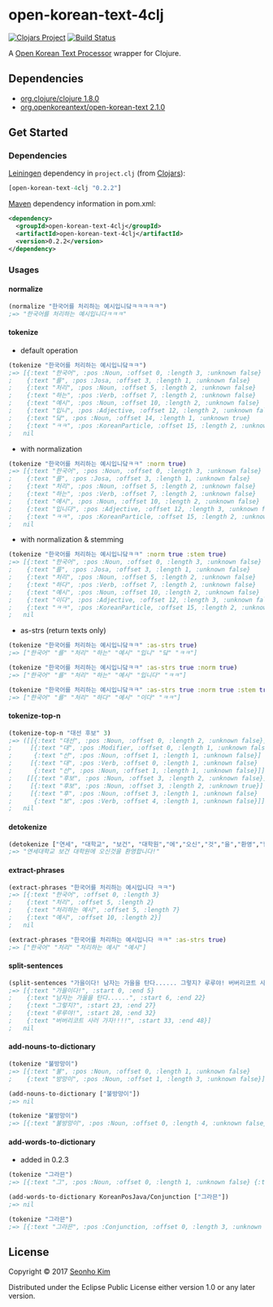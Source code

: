 # open-korean-text-4clj 
[![Clojars Project](https://img.shields.io/clojars/v/open-korean-text-4clj.svg)](https://clojars.org/open-korean-text-4clj)
[![Build Status](https://travis-ci.org/open-korean-text/open-korean-text-4clj.svg?branch=master)](https://travis-ci.org/open-korean-text/open-korean-text-4clj)

A [Open Korean Text Processor](https://github.com/open-korean-text/open-korean-text) wrapper for Clojure. 


## Dependencies

* [org.clojure/clojure 1.8.0](https://github.com/clojure/clojure/releases/tag/clojure-1.8.0)
* [org.openkoreantext/open-korean-text 2.1.0](https://github.com/open-korean-text/open-korean-text/releases/tag/open-korean-text-2.1.0)


## Get Started

### Dependencies

[Leiningen](https://leiningen.org) dependency in `project.clj` (from [Clojars](https://clojars.org/open-korean-text-4clj)): 

```clojure
[open-korean-text-4clj "0.2.2"]
```

[Maven](http://maven.apache.org/) dependency information in pom.xml:
```xml
<dependency>
  <groupId>open-korean-text-4clj</groupId>
  <artifactId>open-korean-text-4clj</artifactId>
  <version>0.2.2</version>
</dependency>
```

### Usages

#### normalize

```clojure
(normalize "한국어를 처리하는 예시입니닼ㅋㅋㅋㅋㅋ")
;=> "한국어를 처리하는 예시입니다ㅋㅋㅋ"
```

#### tokenize

* default operation
```clojure
(tokenize "한국어를 처리하는 예시입니닼ㅋㅋ")
;=> [{:text "한국어", :pos :Noun, :offset 0, :length 3, :unknown false}
;    {:text "를", :pos :Josa, :offset 3, :length 1, :unknown false}
;    {:text "처리", :pos :Noun, :offset 5, :length 2, :unknown false}
;    {:text "하는", :pos :Verb, :offset 7, :length 2, :unknown false}
;    {:text "예시", :pos :Noun, :offset 10, :length 2, :unknown false}
;    {:text "입니", :pos :Adjective, :offset 12, :length 2, :unknown false}
;    {:text "닼", :pos :Noun, :offset 14, :length 1, :unknown true}
;    {:text "ㅋㅋ", :pos :KoreanParticle, :offset 15, :length 2, :unknown false}]
;   nil
```

* with normalization
```clojure
(tokenize "한국어를 처리하는 예시입니닼ㅋㅋ" :norm true)
;=> [{:text "한국어", :pos :Noun, :offset 0, :length 3, :unknown false}
;    {:text "를", :pos :Josa, :offset 3, :length 1, :unknown false}
;    {:text "처리", :pos :Noun, :offset 5, :length 2, :unknown false}
;    {:text "하는", :pos :Verb, :offset 7, :length 2, :unknown false}
;    {:text "예시", :pos :Noun, :offset 10, :length 2, :unknown false}
;    {:text "입니다", :pos :Adjective, :offset 12, :length 3, :unknown false}
;    {:text "ㅋㅋ", :pos :KoreanParticle, :offset 15, :length 2, :unknown false}]
;   nil
```

* with normalization & stemming
```clojure
(tokenize "한국어를 처리하는 예시입니닼ㅋㅋ" :norm true :stem true)
;=> [{:text "한국어", :pos :Noun, :offset 0, :length 3, :unknown false}
;    {:text "를", :pos :Josa, :offset 3, :length 1, :unknown false}
;    {:text "처리", :pos :Noun, :offset 5, :length 2, :unknown false}
;    {:text "하다", :pos :Verb, :offset 7, :length 2, :unknown false}
;    {:text "예시", :pos :Noun, :offset 10, :length 2, :unknown false}
;    {:text "이다", :pos :Adjective, :offset 12, :length 3, :unknown false}
;    {:text "ㅋㅋ", :pos :KoreanParticle, :offset 15, :length 2, :unknown false}]
;   nil
```

* as-strs (return texts only)
```clojure
(tokenize "한국어를 처리하는 예시입니닼ㅋㅋ" :as-strs true)
;=> ["한국어" "를" "처리" "하는" "예시" "입니" "닼" "ㅋㅋ"]

(tokenize "한국어를 처리하는 예시입니닼ㅋㅋ" :as-strs true :norm true)
;=> ["한국어" "를" "처리" "하는" "예시" "입니다" "ㅋㅋ"]

(tokenize "한국어를 처리하는 예시입니닼ㅋㅋ" :as-strs true :norm true :stem true)
;=> ["한국어" "를" "처리" "하다" "예시" "이다" "ㅋㅋ"]
```

#### tokenize-top-n
```clojure
(tokenize-top-n "대선 후보" 3)
;=> ([[{:text "대선", :pos :Noun, :offset 0, :length 2, :unknown false}]
;     [{:text "대", :pos :Modifier, :offset 0, :length 1, :unknown false}
;      {:text "선", :pos :Noun, :offset 1, :length 1, :unknown false}]
;     [{:text "대", :pos :Verb, :offset 0, :length 1, :unknown false}
;      {:text "선", :pos :Noun, :offset 1, :length 1, :unknown false}]]
;    [[{:text "후보", :pos :Noun, :offset 3, :length 2, :unknown false}]
;     [{:text "후보", :pos :Noun, :offset 3, :length 2, :unknown true}]
;     [{:text "후", :pos :Noun, :offset 3, :length 1, :unknown false}
;      {:text "보", :pos :Verb, :offset 4, :length 1, :unknown false}]])
;   nil
```

#### detokenize
```clojure
(detokenize ["연세", "대학교", "보건", "대학원","에","오신","것","을","환영","합니다", "!"])
;=> "연세대학교 보건 대학원에 오신것을 환영합니다!"
```

#### extract-phrases
```clojure
(extract-phrases "한국어를 처리하는 예시입니다 ㅋㅋ")
;=> [{:text "한국어", :offset 0, :length 3}
;    {:text "처리", :offset 5, :length 2}
;    {:text "처리하는 예시", :offset 5, :length 7}
;    {:text "예시", :offset 10, :length 2}]
;   nil

(extract-phrases "한국어를 처리하는 예시입니다 ㅋㅋ" :as-strs true)
;=> ["한국어" "처리" "처리하는 예시" "예시"]
```

#### split-sentences
```clojure
(split-sentences "가을이다! 남자는 가을을 탄다...... 그렇지? 루루야! 버버리코트 사러 가자!!!!")
;=> [{:text "가을이다!", :start 0, :end 5}
;    {:text "남자는 가을을 탄다......", :start 6, :end 22}
;    {:text "그렇지?", :start 23, :end 27}
;    {:text "루루야!", :start 28, :end 32}
;    {:text "버버리코트 사러 가자!!!!", :start 33, :end 48}]
;   nil
```

#### add-nouns-to-dictionary
```clojure
(tokenize "불방망이")
;=> [{:text "불", :pos :Noun, :offset 0, :length 1, :unknown false} 
;    {:text "방망이", :pos :Noun, :offset 1, :length 3, :unknown false}]

(add-nouns-to-dictionary ["불방망이"])
;=> nil

(tokenize "불방망이")
;=> [{:text "불방망이", :pos :Noun, :offset 0, :length 4, :unknown false}]
```

#### add-words-to-dictionary 
* added in 0.2.3
```clojure
(tokenize "그라믄")
;=> [{:text "그", :pos :Noun, :offset 0, :length 1, :unknown false} {:text "라", :pos :Josa, :offset 1, :length 1, :unknown false} {:text "믄", :pos :Modifier, :offset 2, :length 1, :unknown false}]

(add-words-to-dictionary KoreanPosJava/Conjunction ["그라믄"])
;=> nil

(tokenize "그라믄")
;=> [{:text "그라믄", :pos :Conjunction, :offset 0, :length 3, :unknown false}]
```

## License

Copyright © 2017 [Seonho Kim](http://seonho.kim)

Distributed under the Eclipse Public License either version 1.0 or any later version.
